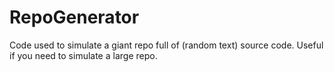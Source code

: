 # RepoGenerator
Code used to simulate a giant repo full of (random text) source code. Useful if you need to simulate a large repo.
